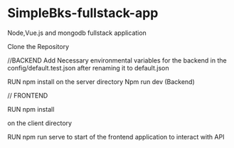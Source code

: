 # SimpleBks-fullstack-app
Node,Vue.js and mongodb fullstack application


Clone the Repository


//BACKEND
Add Necessary environmental variables for the backend in the config/default.test.json after renaming it to default.json

RUN npm install
on the server directory Npm run dev (Backend)



// FRONTEND

RUN npm install

on the client directory

RUN npm run serve to start of the frontend application to interact with API








